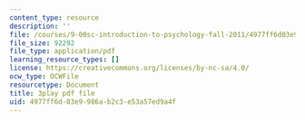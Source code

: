 ```yaml
---
content_type: resource
description: ''
file: /courses/9-00sc-introduction-to-psychology-fall-2011/4977ff6d03e9986ab2c3e53a57ed9a4f_2fbrl6WoIyo.pdf
file_size: 92292
file_type: application/pdf
learning_resource_types: []
license: https://creativecommons.org/licenses/by-nc-sa/4.0/
ocw_type: OCWFile
resourcetype: Document
title: 3play pdf file
uid: 4977ff6d-03e9-986a-b2c3-e53a57ed9a4f
---
```

